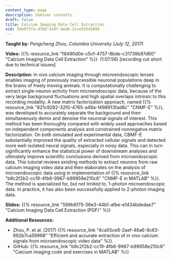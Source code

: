 ```yaml
---
content_type: page
description: Seminar contents.
draft: false
title: Calcium Imaging Data Cell Extraction
uid: 5de973fa-d7b0-410f-8ed8-2cced3545899
---
```

**Taught by:** *Pengcheng Zhou, Columbia University (July 12, 2017)*

**Video:** {{% resource_link "f8490d0e-c5cf-4757-8bde-c31739b97d60" "Calcium Imaging Data Cell Extraction" %}}  (1:07:56) \[recording cut short due to technical issues\]

**Description:** In vivo calcium imaging through microendoscopic lenses enables imaging of previously inaccessible neuronal populations deep in the brains of freely moving animals. It is computationally challenging to extract single-neuron activity from microendoscopic data, because of the very large background fluctuations and high spatial overlaps intrinsic to this recording modality. A new matrix factorization approach, named {{% resource_link "821c9282-32f0-4765-a49a-f498913fad8c" "CNMF-E" %}}, was developed to accurately separate the background and then simultaneously demix and denoise the neuronal signals of interest. This method has been thoroughly compared with widely used approaches based on independent components analysis and constrained nonnegative matrix factorization. On both simulated and experimental data, CBMF-E substantially improved the quality of extracted cellular signals and detected more well-isolated neural signals, especially in noisy data. This can in turn significantly enhance the statistical power of downstream analyses and ultimately improve scientific conclusions derived from microendoscopic data. This tutorial reviews existing methods to extract neurons from raw calcium imaging video data and then elaborates on the analysis of microendoscopic data using in implementation of {{% resource_link "b8c2f2b2-cc19-4fb6-9967-b99958e210c6" "CNMF-E in MATLAB" %}}. The method is specialized for, but not limited to, 1-photon microendoscopic data. In practice, it has also been successfully applied to 2-photon imaging data.

**Slides:** {{% resource_link "599b6f75-36e3-44b1-afbe-e1434bdedae7" "Calcium Imaging Data Cell Extraction (PDF)" %}}

**Additional Resources:**

- Zhou, P. et al. (2017) {{% resource_link "4ca05ce8-2aef-48a6-9c63-692b7ca59968" "Efficient and accurate extraction of in vivo calcium signals from microendoscopic video data" %}}.
- GitHub: {{% resource_link "b8c2f2b2-cc19-4fb6-9967-b99958e210c6" "Calcium imaging code and exercises in MATLAB" %}}